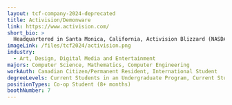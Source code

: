 ```yaml
---
layout: tcf-company-2024-deprecated
title: Activision/Demonware
link: https://www.activision.com/
short_bio: >
  Headquartered in Santa Monica, California, Activision Blizzard (NASDAQ: ATVI) is one the world's largest and most successful interactive entertainment companies and sits at the intersection of media, technology, and entertainment. Activision Blizzard is a member of the S&P 500, and has operations throughout the world. The company has over 6,000 employees, and its games are played in 196 countries.
imageLink: /files/tcf2024/activision.png
industry:
  - Art, Design, Digital Media and Entertainment
majors: Computer Science, Mathematics, Computer Engineering
workAuth: Canadian Citizen/Permanent Resident, International Student
degreeLevels: Current Students in an Undergraduate Program, Current Students in a Masters Program
positionTypes: Co-op Student (8+ months)
boothNumber: 7
---
```

